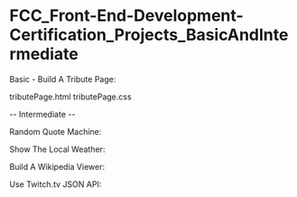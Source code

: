 # FCC_Front-End-Development-Certification_Projects_BasicAndIntermediate

Basic - Build A Tribute Page:

tributePage.html
tributePage.css

-- Intermediate --

Random Quote Machine:

Show The Local Weather:

Build A Wikipedia Viewer:

Use Twitch.tv JSON API:

